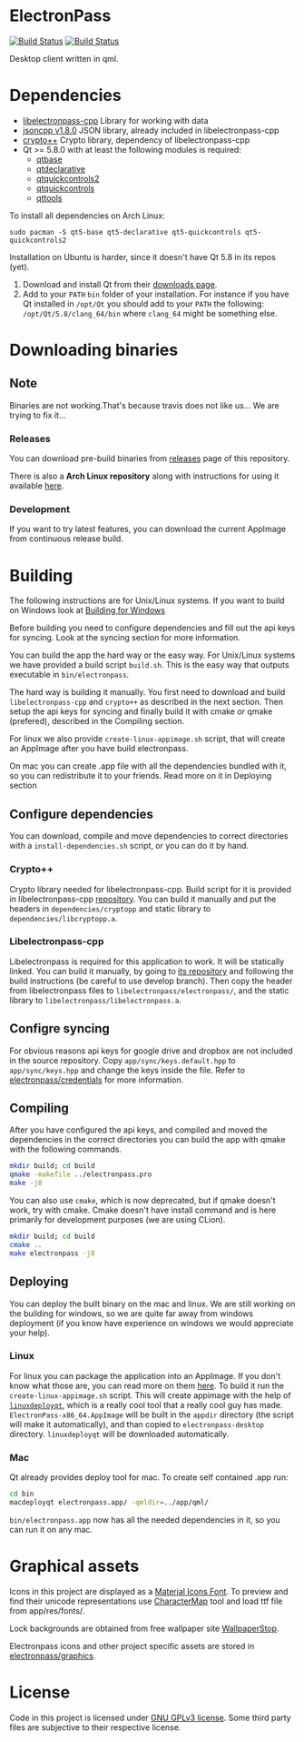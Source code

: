 # ElectronPass
[![Build Status](https://travis-ci.org/electronpass/electronpass-desktop.svg?branch=develop)](https://travis-ci.org/electronpass/electronpass-desktop)
[![Build Status](https://ci.appveyor.com/api/projects/status/github/electronpass/electronpass-desktop)](https://ci.appveyor.com/project/electronpass/electronpass-desktop)

Desktop client written in qml.

# Dependencies

- [libelectronpass-cpp](https://github.com/electronpass/libelectronpass) Library for working with data
- [jsoncpp v1.8.0](https://github.com/open-source-parsers/jsoncpp) JSON library, already included in libelectronpass-cpp
- [crypto++](https://www.cryptopp.com/) Crypto library, dependency of libelectronpass-cpp
- Qt >= 5.8.0 with at least the following modules is required:
    - [qtbase](http://code.qt.io/cgit/qt/qtbase.git)
    - [qtdeclarative](http://code.qt.io/cgit/qt/qtdeclarative.git)
    - [qtquickcontrols2](http://code.qt.io/cgit/qt/qtquickcontrols2.git)
    - [qtquickcontrols](http://code.qt.io/cgit/qt/qtquickcontrols.git)
    - [qttools](http://code.qt.io/cgit/qt/qttools.git/)

To install all dependencies on Arch Linux:
```
sudo pacman -S qt5-base qt5-declarative qt5-quickcontrols qt5-quickcontrols2
```
Installation on Ubuntu is harder, since it doesn't have Qt 5.8 in its repos (yet).

1. Download and install Qt from their [downloads page](https://www.qt.io/download/).
2. Add to your ```PATH``` ```bin``` folder of your installation. For instance if you have Qt installed in ```/opt/Qt``` you should add to your ```PATH``` the following: ```/opt/Qt/5.8/clang_64/bin``` where ```clang_64``` might be something else.

# Downloading binaries

## Note
Binaries are not working.That's because travis does not like us... We are trying to fix it...

### Releases

You can download pre-build binaries from [releases](https://github.com/electronpass/electronpass-desktop/releases) page of this repository.

There is also a **Arch Linux repository** along with instructions for using it available [here](https://github.com/electronpass/arch-packages).

### Development

If you want to try latest features, you can download the current AppImage from continuous release build.

# Building
The following instructions are for Unix/Linux systems. If you want to build on Windows look at [Building for Windows](https://github.com/electronpass/electronpass-desktop/blob/develop/Build-Win.md)

Before building you need to configure dependencies and fill out the api keys for syncing. Look at the syncing section for more information.

You can build the app the hard way or the easy way. For Unix/Linux systems we have provided a build script `build.sh`. This is the easy way that outputs executable in `bin/electronpass`.

The hard way is building it manually. You first need to download and build `libelectronpass-cpp` and `crypto++` as described in the next section. Then setup the api keys for syncing and finally build it with cmake or qmake (prefered), described in the Compiling section.

For linux we also provide `create-linux-appimage.sh` script, that will create an AppImage after you have build electronpass.

On mac you can create .app file with all the dependencies bundled with it, so you can redistribute it to your friends. Read more on it in Deploying section

## Configure dependencies
You can download, compile and move dependencies to correct directories with a `install-dependencies.sh` script, or you can do it by hand.

### Crypto++
Crypto library needed for libelectronpass-cpp. Build script for it is provided in libelectronpass-cpp [repository](https://github.com/electronpass/libelectronpass-cpp/tree/develop). You can build it manually and put the headers in ```dependencies/cryptopp``` and static library to ```dependencies/libcryptopp.a```.

### Libelectronpass-cpp
Libelectronpass is required for this application to work. It will be statically linked. You can build it manually, by going to [its repository](https://github.com/electronpass/libelectronpass-cpp/) and following the build instructions (be careful to use develop branch). Then copy the header from libelectronpass files to ```libelectronpass/electronpass/```, and the static library to ```libelectronpass/libelectronpass.a```.

## Configre syncing
For obvious reasons api keys for google drive and dropbox are not included in the source repository. Copy `app/sync/keys.default.hpp` to `app/sync/keys.hpp` and change the keys inside the file. Refer to [electronpass/credentials](https://github.com/electronpass/credentials) for more information.

## Compiling
After you have configured the api keys, and compiled and moved the dependencies in the correct directories you can build the app with qmake with the following commands.

```bash
mkdir build; cd build
qmake -makefile ../electronpass.pro
make -j8
```

You can also use `cmake`, which is now deprecated, but if qmake doesn't work, try with cmake. Cmake doesn't have install command and is here primarily for development purposes (we are using CLion).
```bash
mkdir build; cd build
cmake ..
make electronpass -j8
```

## Deploying

You can deploy the built binary on the mac and linux. We are still working on the building for windows, so we are quite far away from windows deployment (if you know have experience on windows we would appreciate your help).

### Linux
For linux you can package the application into an AppImage. If you don't know what those are, you can read more on them [here](https://appimage.org/). To build it run the `create-linux-appimage.sh` script. This will create appimage with the help of [`linuxdeployqt`](https://github.com/probonopd/linuxdeployqt), which is a really cool tool that a really cool guy has made. `ElectronPass-x86_64.AppImage` will be built in the `appdir` directory (the script will make it automatically), and than copied to `electronpass-desktop` directory. `linuxdeployqt` will be downloaded automatically.

### Mac
Qt already provides deploy tool for mac. To create self contained .app run:
```bash
cd bin
macdeployqt electronpass.app/ -qmldir=../app/qml/
```
`bin/electronpass.app` now has all the needed dependencies in it, so you can run it on any mac.

# Graphical assets
Icons in this project are displayed as a [Material Icons Font](). To preview and find their unicode representations use [CharacterMap](http://bluejamesbond.github.io/CharacterMap/) tool and load ttf file from app/res/fonts/.

Lock backgrounds are obtained from free wallpaper site  [WallpaperStop](http://www.wallpaperstop.com).

Electronpass icons and other project specific assets are stored in [electronpass/graphics](https://github.com/electronpass/graphics).

# License
Code in this project is licensed under [GNU GPLv3 license](https://github.com/electronpass/electronpass-desktop/blob/master/LICENSE). Some third party files are subjective to their respective license.
